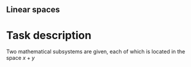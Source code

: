 ## Linear spaces

# Task description

Two mathematical subsystems are given, each of which is located in the space $x + y$
